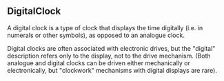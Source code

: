 ## DigitalClock 

A digital clock is a type of clock that displays the time digitally (i.e. in numerals or other symbols), as opposed to an analogue clock.

Digital clocks are often associated with electronic drives, but the "digital" description refers only to the display, not to the drive mechanism. (Both analogue and digital clocks can be driven either mechanically or electronically, but "clockwork" mechanisms with digital displays are rare).